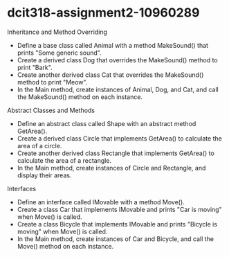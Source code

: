# dcit318-assignment2-10960289
Inheritance and Method Overriding
- Define a base class called Animal with a method MakeSound() that prints "Some generic sound".
- Create a derived class Dog that overrides the MakeSound() method to print "Bark".
- Create another derived class Cat that overrides the MakeSound() method to print "Meow".
- In the Main method, create instances of Animal, Dog, and Cat, and call the
MakeSound() method on each instance.


Abstract Classes and Methods
- Define an abstract class called Shape with an abstract method GetArea().
- Create a derived class Circle that implements GetArea() to calculate the area of a circle.
- Create another derived class Rectangle that implements GetArea() to calculate the area of a rectangle.
- In the Main method, create instances of Circle and Rectangle, and display their areas.

  
Interfaces
- Define an interface called IMovable with a method Move().
- Create a class Car that implements IMovable and prints "Car is moving" when Move() is called.
- Create a class Bicycle that implements IMovable and prints "Bicycle is moving" when Move() is called.
- In the Main method, create instances of Car and Bicycle, and call the Move() method on each instance.

  

